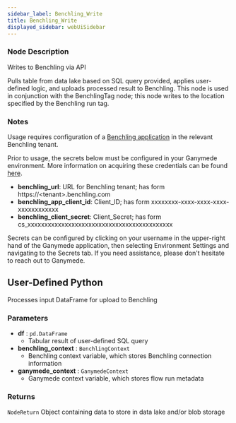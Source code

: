 ```yaml
---
sidebar_label: Benchling_Write
title: Benchling_Write
displayed_sidebar: webUiSidebar
---
```


### Node Description

Writes to Benchling via API

Pulls table from data lake based on SQL query provided, applies user-defined logic,
and uploads processed result to Benchling.  This node is used in conjunction with
the BenchlingTag node; this node writes to the location specified by the Benchling
run tag.

### Notes

Usage requires configuration of a
[Benchling application](https://docs.benchling.com/docs/getting-started-benchling-apps#getting-started)
in the relevant Benchling tenant.

Prior to usage, the secrets below must be configured in your Ganymede environment.  More information
on acquiring these credentials can be found [here](https://docs.benchling.com/docs/authentication).
- **benchling_url**: URL for Benchling tenant; has form https://\<tenant\>.benchling.com
- **benchling_app_client_id**: Client_ID; has form xxxxxxxx-xxxx-xxxx-xxxx-xxxxxxxxxxxx
- **benchling_client_secret**: Client_Secret; has form cs_xxxxxxxxxxxxxxxxxxxxxxxxxxxxxxxxxxxxxxxxxxx

Secrets can be configured by clicking on your username in the upper-right hand of the Ganymede
application, then selecting Environment Settings and navigating to the Secrets tab.  If you need
assistance, please don't hesitate to reach out to Ganymede.

## User-Defined Python

Processes input DataFrame for upload to Benchling

### Parameters

- **df** : `pd.DataFrame`
    - Tabular result of user-defined SQL query
- **benchling_context** : `BenchlingContext`
    - Benchling context variable, which stores Benchling connection information
- **ganymede_context** : `GanymedeContext`
    - Ganymede context variable, which stores flow run metadata

### Returns

`NodeReturn`
  Object containing data to store in data lake and/or blob storage